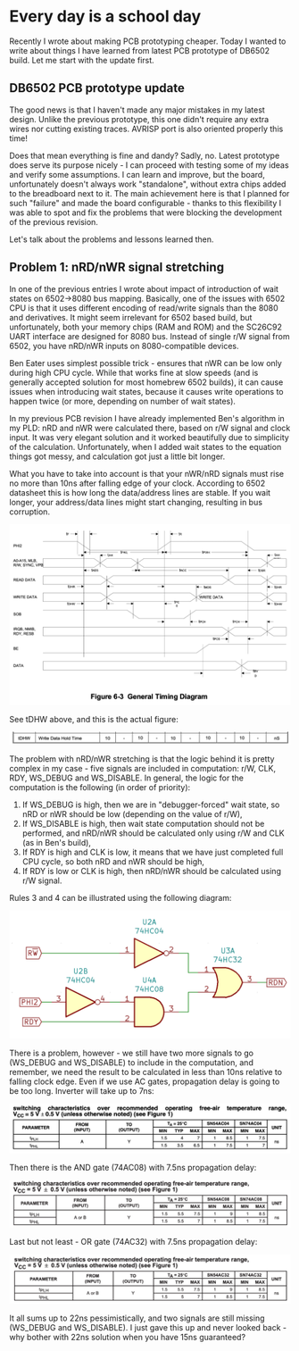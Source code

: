 # Every day is a school day

Recently I wrote about making PCB prototyping cheaper. Today I wanted to write about things I have learned from latest PCB prototype of DB6502 build. Let me start with the update first.

## DB6502 PCB prototype update

The good news is that I haven't made any major mistakes in my latest design. Unlike the previous prototype, this one didn't require any extra wires nor cutting existing traces. AVRISP port is also oriented properly this time!

Does that mean everything is fine and dandy? Sadly, no. Latest prototype does serve its purpose nicely - I can proceed with testing some of my ideas and verify some assumptions. I can learn and improve, but the board, unfortunately doesn't always work "standalone", without extra chips added to the breadboard next to it. The main achievement here is that I planned for such "failure" and made the board configurable - thanks to this flexibility I was able to spot and fix the problems that were blocking the development of the previous revision.

Let's talk about the problems and lessons learned then.

## Problem 1: nRD/nWR signal stretching

In one of the previous entries I wrote about impact of introduction of wait states on 6502->8080 bus mapping. Basically, one of the issues with 6502 CPU is that it uses different encoding of read/write signals than the 8080 and derivatives. It might seem irrelevant for 6502 based build, but unfortunately, both your memory chips (RAM and ROM) and the SC26C92 UART interface are designed for 8080 bus. Instead of single r/W signal from 6502, you have nRD/nWR inputs on 8080-compatible devices.

Ben Eater uses simplest possible trick - ensures that nWR can be low only during high CPU cycle. While that works fine at slow speeds (and is generally accepted solution for most homebrew 6502 builds), it can cause issues when introducing wait states, because it causes write operations to happen twice (or more, depending on number of wait states).

In my previous PCB revision I have already implemented Ben's algorithm in my PLD: nRD and nWR were calculated there, based on r/W signal and clock input. It was very elegant solution and it worked beautifully due to simplicity of the calculation. Unfortunately, when I added wait states to the equation things got messy, and calculation got just a little bit longer.

What you have to take into account is that your nWR/nRD signals must rise no more than 10ns after falling edge of your clock. According to 6502 datasheet this is how long the data/address lines are stable. If you wait longer, your address/data lines might start changing, resulting in bus corruption.

![26_6502_tdhw](Images/26_6502_tdhw.png)

See tDHW above, and this is the actual figure:

![26_6502_tdwh_fig](Images/26_6502_tdwh_fig.png)

The problem with nRD/nWR stretching is that the logic behind it is pretty complex in my case - five signals are included in computation: r/W, CLK, RDY, WS_DEBUG and WS_DISABLE. In general, the logic for the computation is the following (in order of priority):

1. If WS_DEBUG is high, then we are in "debugger-forced" wait state, so nRD or nWR should be low (depending on the value of r/W),
2. If WS_DISABLE is high, then wait state computation should not be performed, and nRD/nWR should be calculated only using r/W and CLK (as in Ben's build),
3. If RDY is high and CLK is low, it means that we have just completed full CPU cycle, so both nRD and nWR should be high,
4. If RDY is low or CLK is high, then nRD/nWR should be calculated using r/W signal.

Rules 3 and 4 can be illustrated using the following diagram:

![26_rules_3_4](Images/26_rules_3_4.png)

There is a problem, however - we still have two more signals to go (WS_DEBUG and WS_DISABLE) to include in the computation, and remember, we need the result to be calculated in less than 10ns relative to falling clock edge. Even if we use AC gates, propagation delay is going to be too long. Inverter will take up to 7ns:

![26_74ac04](Images/26_74ac04.png)

Then there is the AND gate (74AC08) with 7.5ns propagation delay:

![26_74ac08](Images/26_74ac08.png)

Last but not least - OR gate (74AC32) with 7.5ns propagation delay:

![26_74ac32](Images/26_74ac32.png)

It all sums up to 22ns pessimistically, and two signals are still missing (WS_DEBUG and WS_DISABLE). I just gave this up and never looked back - why bother with 22ns solution when you have 15ns guaranteed?

